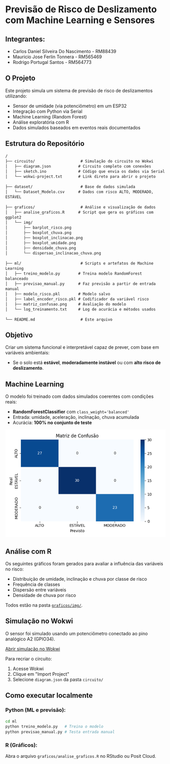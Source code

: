 # Previsão de Risco de Deslizamento com Machine Learning e Sensores

## Integrantes: 
- Carlos Daniel Silveira Do Nascimento - RM88439
- Mauricio Jose Ferlin Tonnera - RM565469
- Rodrigo Portugal Santos - RM564773

## O Projeto
Este projeto simula um sistema de previsão de risco de deslizamentos utilizando:
- Sensor de umidade (via potenciômetro) em um ESP32
- Integração com Python via Serial
- Machine Learning (Random Forest)
- Análise exploratória com R
- Dados simulados baseados em eventos reais documentados

## Estrutura do Repositório

```
/
├── circuito/                    # Simulação do circuito no Wokwi
│   ├── diagram.json            # Circuito completo com conexões
│   ├── sketch.ino              # Código que envia os dados via Serial
│   └── wokwi-project.txt       # Link direto para abrir o projeto

├── dataset/                     # Base de dados simulada
│   └── Dataset_Modelo.csv      # Dados com risco ALTO, MODERADO, ESTÁVEL

├── graficos/                    # Análise e visualização de dados
│   ├── analise_graficos.R      # Script que gera os gráficos com ggplot2
│   └── img/
│       ├── barplot_risco.png
│       ├── boxplot_chuva.png
│       ├── boxplot_inclinacao.png
│       ├── boxplot_umidade.png
│       ├── densidade_chuva.png
│       └── dispersao_inclinacao_chuva.png

├── ml/                          # Scripts e artefatos de Machine Learning
│   ├── treino_modelo.py        # Treina modelo RandomForest balanceado
│   ├── previsao_manual.py      # Faz previsão a partir de entrada manual
│   ├── modelo_risco.pkl        # Modelo salvo
│   ├── label_encoder_risco.pkl # Codificador da variável risco
│   ├── matriz_confusao.png     # Avaliação do modelo
│   └── log_treinamento.txt     # Log de acurácia e métodos usados

└── README.md                    # Este arquivo
```

## Objetivo
Criar um sistema funcional e interpretável capaz de prever, com base em variáveis ambientais:
- Se o solo está **estável**, **moderadamente instável** ou com **alto risco de deslizamento**.

## Machine Learning

O modelo foi treinado com dados simulados coerentes com condições reais:
- **RandomForestClassifier** com `class_weight='balanced'`
- Entrada: umidade, aceleração, inclinação, chuva acumulada
- Acurácia: **100% no conjunto de teste**

![Matriz de confusão](ml/matriz_confusao.png)

## Análise com R

Os seguintes gráficos foram gerados para avaliar a influência das variáveis no risco:

- Distribuição de umidade, inclinação e chuva por classe de risco
- Frequência de classes
- Dispersão entre variáveis
- Densidade de chuva por risco

Todos estão na pasta [`graficos/img/`](graficos/img).

## Simulação no Wokwi

O sensor foi simulado usando um potenciômetro conectado ao pino analógico A2 (GPIO34).

[Abrir simulação no Wokwi](https://wokwi.com/projects/432972150269769729)

Para recriar o circuito:
1. Acesse Wokwi
2. Clique em "Import Project"
3. Selecione `diagram.json` da pasta `circuito/`

## Como executar localmente

### Python (ML e previsão):
```bash
cd ml
python treino_modelo.py   # Treina o modelo
python previsao_manual.py # Testa entrada manual
```

### R (Gráficos):
Abra o arquivo `graficos/analise_graficos.R` no RStudio ou Posit Cloud.

